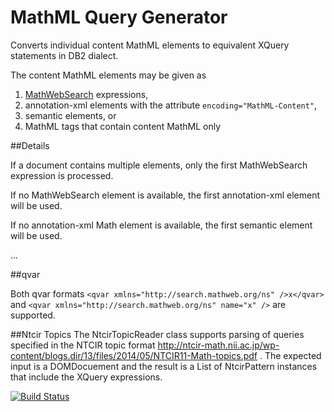 MathML Query Generator
======================

Converts individual content MathML elements to equivalent
XQuery statements in DB2 dialect.

The content MathML elements may be given as

1. [MathWebSearch](http://search.mathweb.org/) expressions,
2. annotation-xml elements with the attribute ```encoding="MathML-Content"```,
3. semantic elements, or
4. MathML tags that contain content MathML only

##Details 

If a document contains multiple elements, only the first MathWebSearch expression is processed.

If no MathWebSearch element is available, the first annotation-xml element will be used.

If no annotation-xml Math element is available, the first semantic element will be used.

...

##qvar

Both qvar formats ```<qvar xmlns="http://search.mathweb.org/ns" />x</qvar>``` and
 ```<qvar xmlns="http://search.mathweb.org/ns" name="x" />``` are supported.

##Ntcir Topics
The NtcirTopicReader class supports parsing of queries specified in the NTCIR topic format
http://ntcir-math.nii.ac.jp/wp-content/blogs.dir/13/files/2014/05/NTCIR11-Math-topics.pdf .
The expected input is a DOMDocuement and the result is a List of NtcirPattern instances that
include the XQuery expressions.

[![Build Status](https://drone.io/github.com/physikerwelt/MathMLQueryGenerator/status.png)](https://drone.io/github.com/physikerwelt/MathMLQueryGenerator/latest)
